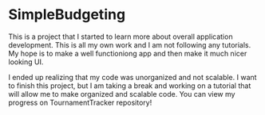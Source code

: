# SimpleBudgeting

This is a project that I started to learn more about overall application development.  This is all my own work and I am not following any tutorials.  My hope is to make a well functioniong app and then
make it much nicer looking UI.  

I ended up realizing that my code was unorganized and not scalable.  I want to finish this project, but I am taking a break and working on a tutorial that will allow me to make organized and scalable code. You can view my progress on TournamentTracker repository! 
